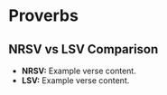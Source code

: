 # Proverbs

## NRSV vs LSV Comparison

- **NRSV:** Example verse content.
- **LSV:** Example verse content.
